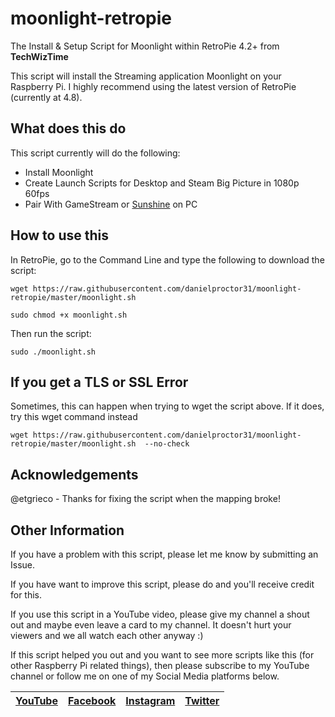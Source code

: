 # moonlight-retropie
The Install &amp; Setup Script for Moonlight within RetroPie 4.2+ from **TechWizTime**

This script will install the Streaming application Moonlight on your Raspberry Pi. I highly recommend using the latest version of RetroPie (currently at 4.8).

## What does this do
This script currently will do the following:
- Install Moonlight
- Create Launch Scripts for Desktop and Steam Big Picture in 1080p 60fps
- Pair With GameStream or [Sunshine](https://github.com/LizardByte/Sunshine) on PC

## How to use this
In RetroPie, go to the Command Line and type the following to download the script:
```
wget https://raw.githubusercontent.com/danielproctor31/moonlight-retropie/master/moonlight.sh
```
```
sudo chmod +x moonlight.sh
```
Then run the script:
```
sudo ./moonlight.sh
```

## If you get a TLS or SSL Error
Sometimes, this can happen when trying to wget the script above. If it does, try this wget command instead
```
wget https://raw.githubusercontent.com/danielproctor31/moonlight-retropie/master/moonlight.sh  --no-check
```
## Acknowledgements
@etgrieco - Thanks for fixing the script when the mapping broke!


## Other Information
If you have a problem with this script, please let me know by submitting an Issue.

If you have want to improve this script, please do and you'll receive credit for this.

If you use this script in a YouTube video, please give my channel a shout out and maybe even leave a card to my channel. It doesn't hurt your viewers and we all watch each other anyway :)

If this script helped you out and you want to see more scripts like this (for other Raspberry Pi related things), then please subscribe to my YouTube channel or follow me on one of my Social Media platforms below.

| [YouTube](https://www.youtube.com/TechWizTime) | [Facebook](https://www.facebook.com/TechWizTime) | [Instagram](https://www.instagram.com/TechWizTime) | [Twitter](https://www.twitter.com/TechWizTime) |
| --- | --- | --- | --- |
